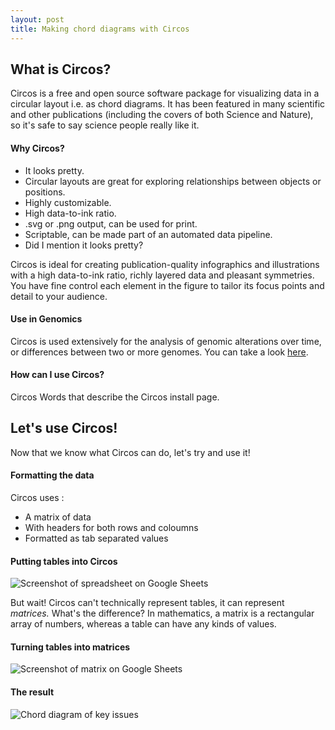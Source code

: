 ```yaml
---
layout: post
title: Making chord diagrams with Circos
---
```


## What is Circos?
Circos is a free and open source software package for visualizing data in a circular layout i.e. as chord diagrams. It has been featured in many scientific and other publications (including the covers of both Science and Nature), so it's safe to say science people really like it.

#### Why Circos?
- It looks pretty.
- Circular layouts are great for exploring relationships between objects or positions.
- Highly customizable.
- High data-to-ink ratio.
- .svg or .png output, can be used for print.
- Scriptable, can be made part of an automated data pipeline.
- Did I mention it looks pretty?

Circos is ideal for creating publication-quality infographics and illustrations with a high data-to-ink ratio, richly layered data and pleasant symmetries. You have fine control each element in the figure to tailor its focus points and detail to your audience.

#### Use in Genomics
Circos is used extensively for the analysis of genomic alterations over time, or differences between two or more genomes. You can take a look [here](http://circos.ca/intro/genomic_data/).


#### How can I use Circos?
Circos Words that describe the Circos install page.


## Let's use Circos!
Now that we know what Circos can do, let's try and use it!

#### Formatting the data
Circos uses :  
- A matrix of data
- With headers for both rows and coloumns
- Formatted as tab separated values

#### Putting tables into Circos

![Screenshot of spreadsheet on Google Sheets](https://gyanl.com/blog/assets/circos-raw-keys.png)

But wait! Circos can't technically represent tables, it can represent *matrices.* What's the difference? In mathematics, a matrix is a rectangular array of numbers, whereas a table can have any kinds of values.

#### Turning tables into matrices
![Screenshot of matrix on Google Sheets](https://gyanl.com/blog/assets/circos-matrix.png)

#### The result
![Chord diagram of key issues](https://gyanl.com/blog/assets/circos-keys.png)
